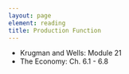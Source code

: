 ```yaml
---
layout: page
element: reading
title: Production Function
---
```


* Krugman and Wells: Module 21
* The Economy: Ch. 6.1 - 6.8
